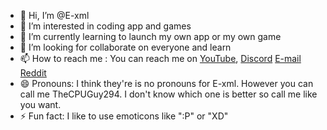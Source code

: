- 👋 Hi, I’m @E-xml
- 👀 I’m interested in coding app and games
- 🌱 I’m currently learning to launch my own app or my own game
- 💞️ I’m looking for collaborate on everyone and learn
- 📫 How to reach me : You can reach me on [YouTube](https://m.youtube.com/channel/UC02TOriGslvEFxLhGl0Kqsg), [Discord](https://discord.com/channels/1220032290579681404/1220032290579681407)
 [E-mail](azertypatata8@gmail.com) [Reddit](https://www.reddit.com/user/Responsible-Rip-8536/)
- 😄 Pronouns: I think they're is no pronouns for E-xml. However you can call me TheCPUGuy294. I don't know which one is better so call me like you want.
- ⚡ Fun fact: I like to use emoticons like ":P" or "XD"

<!---
E-xml/E-xml is a ✨ special ✨ repository because its `README.md` (this file) appears on your GitHub profile.
You can click the Preview link to take a look at your changes.
--->
